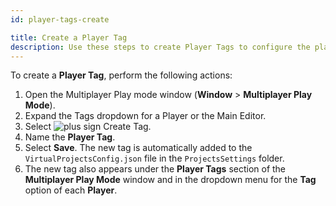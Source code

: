 ```yaml
---
id: player-tags-create

title: Create a Player Tag
description: Use these steps to create Player Tags to configure the player actions in Multiplayer Play Mode.
---
```


To create a **Player Tag**, perform the following actions:

1. Open the Multiplayer Play mode window (**Window** > **Multiplayer Play Mode**).
2. Expand the Tags dropdown for a Player or the Main Editor.
3. Select ![plus sign](/img/add.png) Create Tag.
4. Name the **Player Tag**.
5. Select **Save**. The new tag is automatically added to the `VirtualProjectsConfig.json` file in the `ProjectsSettings` folder.
6. The new tag also appears under the **Player Tags** section of the **Multiplayer Play Mode** window and in the dropdown menu for the **Tag** option of each **Player**.
